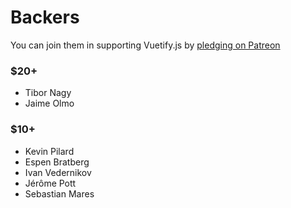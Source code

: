 # Backers

You can join them in supporting Vuetify.js by [pledging on Patreon](https://www.patreon.com/vuetify)

### $20+
- Tibor Nagy
- Jaime Olmo

### $10+

- Kevin Pilard
- Espen Bratberg
- Ivan Vedernikov
- Jérôme Pott
- Sebastian Mares
